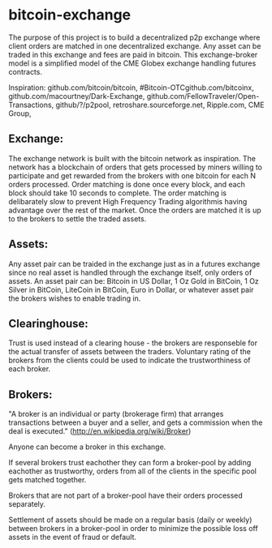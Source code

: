 bitcoin-exchange
================
The purpose of this project is to build a decentralized p2p exchange where client orders 
are matched in one decentralized exchange. Any asset can be traded in this exchange and fees are paid in bitcoin.
This exchange-broker model is a simplified model of the CME Globex exchange handling futures contracts.

Inspiration: github.com/bitcoin/bitcoin, #Bitcoin-OTCgithub.com/bitcoinx, github.com/macourtney/Dark-Exchange, github.com/FellowTraveler/Open-Transactions, github/?/p2pool, 
retroshare.sourceforge.net, Ripple.com, CME Group, 


## Exchange:
The exchange network is built with the bitcoin network as inspiration. 
The network has a blockchain of orders that gets processed by miners willing to participate and get rewarded 
from the brokers with one bitcoin for each N orders processed. Order matching is done once every block, 
and each block should take 10 seconds to complete. The order matching is delibarately slow to prevent 
High Frequency Trading algorithmis having advantage over the rest of the market. 
Once the orders are matched it is up to the brokers to settle the traded assets.


## Assets:
Any asset pair can be traided in the exchange just as in a futures exchange since no real asset 
is handled through the exchange itself, only orders of assets. An asset pair can be: Bitcoin in US Dollar, 
1 Oz Gold in BitCoin, 1 Oz Silver in BitCoin, LiteCoin in BitCoin, Euro in Dollar, 
or whatever asset pair the brokers wishes to enable trading in.


## Clearinghouse:
Trust is used instead of a clearing house - the brokers are responseble for the actual transfer of 
assets between the traders. 
Voluntary rating of the brokers from the clients could be used to indicate the trustworthiness of each broker.


## Brokers:
"A broker is an individual or party (brokerage firm) that arranges transactions between a buyer and a seller, 
and gets a commission when the deal is executed." (http://en.wikipedia.org/wiki/Broker)

Anyone can become a broker in this exchange. 

If several brokers trust eachother they can form a broker-pool by adding eachother as trustworthy, orders from
all of the clients in the specific pool gets matched together.

Brokers that are not part of a broker-pool have their orders processed separately.

Settlement of assets should be made on a regular basis (daily or weekly) between brokers in a broker-pool in order to minimize the possible loss off assets in
the event of fraud or default.
